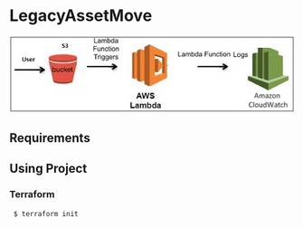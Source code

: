 # LegacyAssetMove

![Banner](./assets/images/upload_function.jpg)

## Requirements



## Using Project
### Terraform

```
 $ terraform init
```